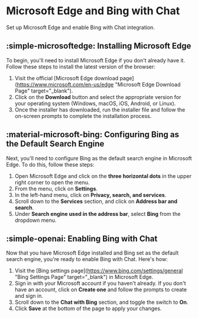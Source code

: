 # Microsoft Edge and Bing with Chat

Set up Microsoft Edge and enable Bing with Chat integration.

## :simple-microsoftedge: Installing Microsoft Edge

To begin, you'll need to install Microsoft Edge if you don't already have it. Follow these steps to install the latest version of the browser:

1. Visit the official [Microsoft Edge download page](https://www.microsoft.com/en-us/edge "Microsoft Edge Download Page" target="_blank").
2. Click on the **Download** button and select the appropriate version for your operating system (Windows, macOS, iOS, Android, or Linux).
3. Once the installer has downloaded, run the installer file and follow the on-screen prompts to complete the installation process.

<a name="configuring-bing-as-the-default-search-engine"></a>

## :material-microsoft-bing: Configuring Bing as the Default Search Engine

Next, you'll need to configure Bing as the default search engine in Microsoft Edge. To do this, follow these steps:

1. Open Microsoft Edge and click on the **three horizontal dots** in the upper right corner to open the menu.
2. From the menu, click on **Settings**.
3. In the left-hand menu, click on **Privacy, search, and services**.
4. Scroll down to the **Services** section, and click on **Address bar and search**.
5. Under **Search engine used in the address bar**, select **Bing** from the dropdown menu.

<a name="enabling-bing-with-chat"></a>

## :simple-openai: Enabling Bing with Chat 

Now that you have Microsoft Edge installed and Bing set as the default search engine, you're ready to enable Bing with Chat. Here's how:

1. Visit the [Bing settings page](https://www.bing.com/settings/general "Bing Settings Page" target="_blank") in Microsoft Edge.
2. Sign in with your Microsoft account if you haven't already. If you don't have an account, click on **Create one** and follow the prompts to create and sign in.
3. Scroll down to the **Chat with Bing** section, and toggle the switch to **On**.
4. Click **Save** at the bottom of the page to apply your changes.

